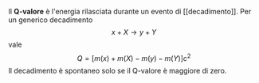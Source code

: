 Il **Q-valore** è l'energia rilasciata durante un evento di [[decadimento]]. Per un generico decadimento
$$x+X \rightarrow y+Y$$
vale
$$Q=[m(x)+m(X)-m(y)-m(Y)]c^{2}$$
Il decadimento è spontaneo solo se il Q-valore è maggiore di zero.